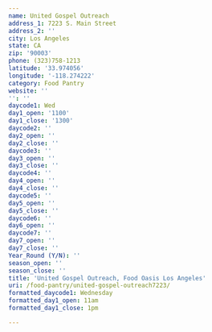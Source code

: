 ```yaml
---
name: United Gospel Outreach
address_1: 7223 S. Main Street
address_2: ''
city: Los Angeles
state: CA
zip: '90003'
phone: (323)758-1213
latitude: '33.974056'
longitude: '-118.274222'
category: Food Pantry
website: ''
'': ''
daycode1: Wed
day1_open: '1100'
day1_close: '1300'
daycode2: ''
day2_open: ''
day2_close: ''
daycode3: ''
day3_open: ''
day3_close: ''
daycode4: ''
day4_open: ''
day4_close: ''
daycode5: ''
day5_open: ''
day5_close: ''
daycode6: ''
day6_open: ''
daycode7: ''
day7_open: ''
day7_close: ''
Year_Round (Y/N): ''
season_open: ''
season_close: ''
title: 'United Gospel Outreach, Food Oasis Los Angeles'
uri: /food-pantry/united-gospel-outreach7223/
formatted_daycode1: Wednesday
formatted_day1_open: 11am
formatted_day1_close: 1pm

---
```

